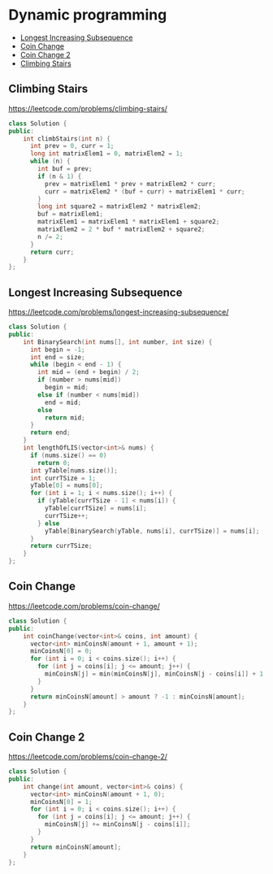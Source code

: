 # Dynamic programming

+ [Longest Increasing Subsequence](#longest-increasing-subsequence)
+ [Coin Change](#coin-change)
+ [Coin Change 2](#coin-change-2)
+ [Climbing Stairs](#climbing-stairs)

## Climbing Stairs

https://leetcode.com/problems/climbing-stairs/

```C++
class Solution {
public:
    int climbStairs(int n) {
      int prev = 0, curr = 1;
      long int matrixElem1 = 0, matrixElem2 = 1;
      while (n) {
        int buf = prev;
        if (n & 1) {
          prev = matrixElem1 * prev + matrixElem2 * curr;
          curr = matrixElem2 * (buf + curr) + matrixElem1 * curr;
        }
        long int square2 = matrixElem2 * matrixElem2;
        buf = matrixElem1;
        matrixElem1 = matrixElem1 * matrixElem1 + square2;
        matrixElem2 = 2 * buf * matrixElem2 + square2;       
        n /= 2;
      }
      return curr;
    }
};
```

## Longest Increasing Subsequence

https://leetcode.com/problems/longest-increasing-subsequence/

```C++
class Solution {
public:
    int BinarySearch(int nums[], int number, int size) {
      int begin = -1;
      int end = size;
      while (begin < end - 1) {
        int mid = (end + begin) / 2;
        if (number > nums[mid])
          begin = mid;
        else if (number < nums[mid])
          end = mid;
        else
          return mid;
      }
      return end;
    }
    int lengthOfLIS(vector<int>& nums) {
      if (nums.size() == 0)
        return 0;
      int yTable[nums.size()]; 
      int currTSize = 1;
      yTable[0] = nums[0];     
      for (int i = 1; i < nums.size(); i++) {
        if (yTable[currTSize - 1] < nums[i]) {
          yTable[currTSize] = nums[i];
          currTSize++;
        } else
          yTable[BinarySearch(yTable, nums[i], currTSize)] = nums[i];         
      }
      return currTSize;
    }
};
```

## Coin Change

https://leetcode.com/problems/coin-change/

```C++
class Solution {
public:
    int coinChange(vector<int>& coins, int amount) {
      vector<int> minCoinsN(amount + 1, amount + 1);
      minCoinsN[0] = 0;
      for (int i = 0; i < coins.size(); i++) {
        for (int j = coins[i]; j <= amount; j++) {
          minCoinsN[j] = min(minCoinsN[j], minCoinsN[j - coins[i]] + 1);
        }
      }
      return minCoinsN[amount] > amount ? -1 : minCoinsN[amount];
    }
};
```

## Coin Change 2

https://leetcode.com/problems/coin-change-2/

```C++
class Solution {
public:
    int change(int amount, vector<int>& coins) {
      vector<int> minCoinsN(amount + 1, 0);
      minCoinsN[0] = 1;
      for (int i = 0; i < coins.size(); i++) {
        for (int j = coins[i]; j <= amount; j++) {
          minCoinsN[j] += minCoinsN[j - coins[i]];
        }
      }
      return minCoinsN[amount];
    }
};
```
